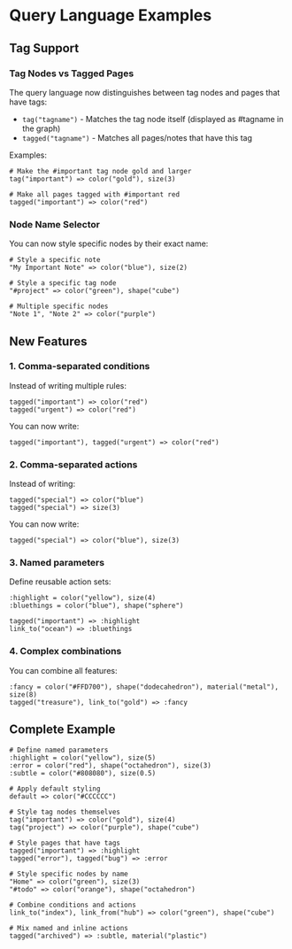 # Query Language Examples

## Tag Support

### Tag Nodes vs Tagged Pages
The query language now distinguishes between tag nodes and pages that have tags:

- `tag("tagname")` - Matches the tag node itself (displayed as #tagname in the graph)
- `tagged("tagname")` - Matches all pages/notes that have this tag

Examples:
```
# Make the #important tag node gold and larger
tag("important") => color("gold"), size(3)

# Make all pages tagged with #important red
tagged("important") => color("red")
```

### Node Name Selector
You can now style specific nodes by their exact name:
```
# Style a specific note
"My Important Note" => color("blue"), size(2)

# Style a specific tag node
"#project" => color("green"), shape("cube")

# Multiple specific nodes
"Note 1", "Note 2" => color("purple")
```

## New Features

### 1. Comma-separated conditions
Instead of writing multiple rules:
```
tagged("important") => color("red")
tagged("urgent") => color("red")
```

You can now write:
```
tagged("important"), tagged("urgent") => color("red")
```

### 2. Comma-separated actions
Instead of writing:
```
tagged("special") => color("blue")
tagged("special") => size(3)
```

You can now write:
```
tagged("special") => color("blue"), size(3)
```

### 3. Named parameters
Define reusable action sets:
```
:highlight = color("yellow"), size(4)
:bluethings = color("blue"), shape("sphere")

tagged("important") => :highlight
link_to("ocean") => :bluethings
```

### 4. Complex combinations
You can combine all features:
```
:fancy = color("#FFD700"), shape("dodecahedron"), material("metal"), size(8)
tagged("treasure"), link_to("gold") => :fancy
```

## Complete Example
```
# Define named parameters
:highlight = color("yellow"), size(5)
:error = color("red"), shape("octahedron"), size(3)
:subtle = color("#808080"), size(0.5)

# Apply default styling
default => color("#CCCCCC")

# Style tag nodes themselves
tag("important") => color("gold"), size(4)
tag("project") => color("purple"), shape("cube")

# Style pages that have tags
tagged("important") => :highlight
tagged("error"), tagged("bug") => :error

# Style specific nodes by name
"Home" => color("green"), size(3)
"#todo" => color("orange"), shape("octahedron")

# Combine conditions and actions
link_to("index"), link_from("hub") => color("green"), shape("cube")

# Mix named and inline actions
tagged("archived") => :subtle, material("plastic")
```